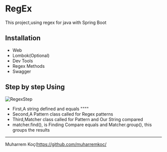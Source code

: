 # RegEx

This project,using regex for java with Spring Boot

## Installation
- Web
- Lombok(Optional)
- Dev Tools
- Regex Methods
- Swagger


## Step by step Using

![RegexStep](https://user-images.githubusercontent.com/80245013/133093026-113bb457-283a-4453-ae66-7edde5df2fbb.png)

- First,A string defined and equals  """"
- Second,A Pattern class called for Regex patterns
- Third,Matcher class called for Pattern and Our String compared
- matcher.find(), is Finding Compare equals and Matcher.group(),
this groups the results 

---
​Muharrem Koç(https://github.com/muharremkoc/
